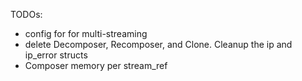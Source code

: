 TODOs:
- config for for multi-streaming
- delete Decomposer, Recomposer, and Clone. Cleanup the ip and ip_error structs
- Composer memory per stream_ref
